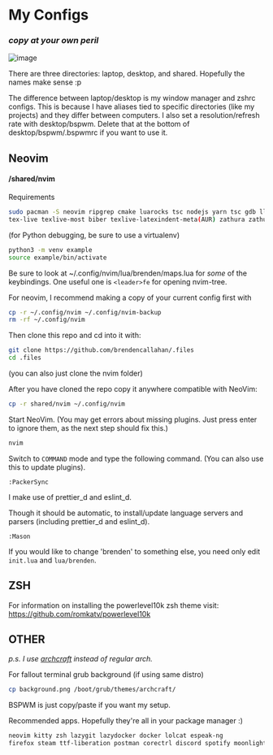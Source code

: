 # My Configs

### *copy at your own peril*

![image](https://user-images.githubusercontent.com/47364240/219877011-74160be8-e661-44b8-93e4-ea7a404c4012.png)

There are three directories: laptop, desktop, and shared.
Hopefully the names make sense :p

The difference between laptop/desktop is my window manager and zshrc configs.
This is because I have aliases tied to specific directories (like my projects) and they differ between computers.
I also set a resolution/refresh rate with desktop/bspwm.
Delete that at the bottom of desktop/bspwm/.bspwmrc if you want to use it.


## Neovim
#### /shared/nvim
Requirements
```bash
sudo pacman -S neovim ripgrep cmake luarocks tsc nodejs yarn tsc gdb lldb python-pip
tex-live texlive-most biber texlive-latexindent-meta(AUR) zathura zathura-pdf-mupdf
```
(for Python debugging, be sure to use a virtualenv)
```bash
python3 -m venv example
source example/bin/activate
```

Be sure to look at ~/.config/nvim/lua/brenden/maps.lua for *some* of the keybindings.
One useful one is `<leader>fe` for opening nvim-tree.

For neovim, I recommend making a copy of your current config first with
```bash
cp -r ~/.config/nvim ~/.config/nvim-backup
rm -rf ~/.config/nvim
```
Then clone this repo and cd into it with:
```bash
git clone https://github.com/brendencallahan/.files
cd .files
```
(you can also just clone the nvim folder)

After you have cloned the repo copy it anywhere compatible with NeoVim:
```bash
cp -r shared/nvim ~/.config/nvim
```
Start NeoVim. (You may get errors about missing plugins. Just press enter to ignore them, as the next step should fix this.)
```bash
nvim
```
Switch to `COMMAND` mode and type the following command. (You can also use this to update plugins).
```
:PackerSync
```
I make use of prettier_d and eslint_d.

Though it should be automatic, to install/update language servers and parsers
(including prettier_d and eslint_d).
```
:Mason
```
If you would like to change 'brenden' to something else, you need only edit `init.lua` and `lua/brenden`.

## ZSH
For information on installing the powerlevel10k zsh theme visit:
https://github.com/romkatv/powerlevel10k

## OTHER
*p.s. I use [archcraft](https://archcraft.io/) instead of regular arch.*

For fallout terminal grub background (if using same distro)
```bash
cp background.png /boot/grub/themes/archcraft/
```
BSPWM is just copy/paste if you want my setup.

Recommended apps. Hopefully they're all in your package manager :)
```bash
neovim kitty zsh lazygit lazydocker docker lolcat espeak-ng
firefox steam ttf-liberation postman corectrl discord spotify moonlight
```
